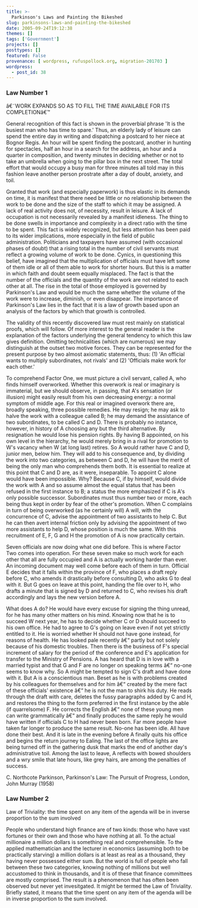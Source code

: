 ```yaml
---
title: >-
  Parkinson's Laws and Painting the Bikeshed
slug: parkinsons-laws-and-painting-the-bikeshed
date: 2005-09-24T19:12:38
themes: []
tags: ['Government']
projects: []
posttypes: []
featured: False
provenance: [ wordpress, rufuspollock.org, migration-201703 ]
wordpress:
  - post_id: 38
---
```


<h3>
  Law Number 1
</h3>

â€˜WORK EXPANDS SO AS TO FILL THE TIME AVAILABLE FOR ITS COMPLETIONâ€™

General recognition of this fact is shown in the proverbial phrase 'It is the busiest man who has time to spare.' Thus, an elderly lady of leisure can spend the entire day in writing and dispatching a postcard to her niece at Bognor Regis. An hour will be spent finding the postcard, another in hunting for spectacles, half an hour in a search for the address, an hour and a quarter in composition, and twenty minutes in deciding whether or not to take an umbrella when going to the pillar box in the next street. The total effort that would occupy a busy man for three minutes all told may in this fashion leave another person prostrate after a day of doubt, anxiety, and toil.

Granted that work (and especially paperwork) is thus elastic in its demands on time, it is manifest that there need be little or no relationship between the work to be done and the size of the staff to which it may be assigned. A lack of real activity does not, of necessity, result in leisure. A lack of occupation is not necessarily revealed by a manifest idleness. The thing to be done swells in importance and complexity in a direct ratio with the time to be spent. This fact is widely recognized, but less attention has been paid to its wider implications, more especially in the field of public administration. Politicians and taxpayers have assumed (with occasional phases of doubt) that a rising total in the number of civil servants must reflect a growing volume of work to be done. Cynics, in questioning this belief, have imagined that the multiplication of officials must have left some of them idle or all of them able to work for shorter hours. But this is a matter in which faith and doubt seem equally misplaced. The fact is that the number of the officials and the quantity of the work are not related to each other at all. The rise in the total of those employed is governed by Parkinson's Law and would be much the same whether the volume of the work were to increase, diminish, or even disappear. The importance of Parkinson's Law lies in the fact that it is a law of growth based upon an analysis of the factors by which that growth is controlled.

The validity of this recently discovered law must rest mainly on statistical proofs, which will follow. Of more interest to the general reader is the explanation of the factors underlying the general tendency to which this law gives definition. Omitting technicalities (which are numerous) we may distinguish at the outset two motive forces. They can be represented for the present purpose by two almost axiomatic statements, thus: (1) 'An official wants to multiply subordinates, not rivals' and (2) 'Officials make work for each other.'

To comprehend Factor One, we must picture a civil servant, called A, who finds himself overworked. Whether this overwork is real or imaginary is immaterial, but we should observe, in passing, that A's sensation (or illusion) might easily result from his own decreasing energy: a normal symptom of middle age. For this real or imagined overwork there are, broadly speaking, three possible remedies. He may resign; he may ask to halve the work with a colleague called B; he may demand the assistance of two subordinates, to be called C and D. There is probably no instance, however, in history of A choosing any but the third alternative. By resignation he would lose his pension rights. By having B appointed, on his own level in the hierarchy, he would merely bring in a rival for promotion to W's vacancy when W (at long last) retires. So A would rather have C and D, junior men, below him. They will add to his consequence and, by dividing the work into two categories, as between C and D, he will have the merit of being the only man who comprehends them both. It is essential to realize at this point that C and D are, as it were, inseparable. To appoint C alone would have been impossible. Why? Because C, if by himself, would divide the work with A and so assume almost the equal status that has been refused in the first instance to B; a status the more emphasized if C is A's only possible successor. Subordinates must thus number two or more, each being thus kept in order by fear of the other's promotion. When C complains in turn of being overworked (as he certainly will) A will, with the concurrence of C, advise the appointment of two assistants to help C. But he can then avert internal friction only by advising the appointment of two more assistants to help D, whose position is much the same. With this recruitment of E, F, G and H the promotion of A is now practically certain.

Seven officials are now doing what one did before. This is where Factor Two comes into operation. For these seven make so much work for each other that all are fully occupied and A is actually working harder than ever. An incoming document may well come before each of them in turn. Official E decides that it falls within the province of F, who places a draft reply before C, who amends it drastically before consulting D, who asks G to deal with it. But G goes on leave at this point, handing the file over to H, who drafts a minute that is signed by D and returned to C, who revises his draft accordingly and lays the new version before A.

What does A do? He would have every excuse for signing the thing unread, for he has many other matters on his mind. Knowing now that he is to succeed W next year, he has to decide whether C or D should succeed to his own office. He had to agree to G's going on leave even if not yet strictly entitled to it. He is worried whether H should not have gone instead, for reasons of health. He has looked pale recently â€“ partly but not solely because of his domestic troubles. Then there is the business of F's special increment of salary for the period of the conference and E's application for transfer to the Ministry of Pensions. A has heard that D is in love with a married typist and that G and F are no longer on speaking terms â€“ no-one seems to know why. So A might be tempted to sign C's draft and have done with it. But A is a conscientious man. Beset as he is with problems created by his colleagues for themselves and for him â€“ created by the mere fact of these officials' existence â€“ he is not the man to shirk his duty. He reads through the draft with care, deletes the fussy paragraphs added by C and H, and restores the thing to the form preferred in the first instance by the able (if quarrelsome) F. He corrects the English â€“ none of these young men can write grammatically â€“ and finally produces the same reply he would have written if officials C to H had never been born. Far more people have taken far longer to produce the same result. No-one has been idle. All have done their best. And it is late in the evening before A finally quits his office and begins the return journey to Ealing. The last of the office lights are being turned off in the gathering dusk that marks the end of another day's administrative toil. Among the last to leave, A reflects with bowed shoulders and a wry smile that late hours, like grey hairs, are among the penalties of success.

C. Northcote Parkinson, Parkinson's Law: The Pursuit of Progress, London, John Murray (1958) 

<h3>
  Law Number 2
</h3>


Law of Triviality: the time spent on any item of the agenda will be in inverse proportion to the sum involved

People who understand high finance are of two kinds: those who have vast fortunes or their own and those who have nothing at all. To the actual millionaire a million dollars is something real and comprehensible. To the applied mathematician and the lecturer in economics (assuming both to be practically starving) a million dollars is at least as real as a thousand, they having never possessed either sum. But the world is full of people who fall between these two categories, knowing nothing of millions but well accustomed to think in thousands, and it is of these that finance committees are mostly comprised. The result is a phenomenon that has often been observed but never yet invesitgated. It might be termed the Law of Triviality. Briefly stated, it means that the time spent on any item of the agenda will be in inverse proportion to the sum involved.

